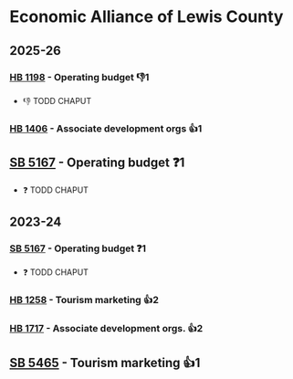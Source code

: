 # Economic Alliance of Lewis County
## 2025-26

### [HB 1198](/bill/2025-26/hb/1198/) - Operating budget  👎1 
* 👎 TODD CHAPUT

### [HB 1406](/bill/2025-26/hb/1406/) - Associate development orgs 👍1  

## [SB 5167](/bill/2025-26/sb/5167/) - Operating budget   ❓1
* ❓ TODD CHAPUT

## 2023-24

### [SB 5167](/bill/2023-24/sb/5167/) - Operating budget   ❓1
* ❓ TODD CHAPUT

### [HB 1258](/bill/2023-24/hb/1258/) - Tourism marketing 👍2  

### [HB 1717](/bill/2023-24/hb/1717/) - Associate development orgs. 👍2  

## [SB 5465](/bill/2023-24/sb/5465/) - Tourism marketing 👍1  

